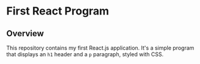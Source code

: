 # First React Program

## Overview
This repository contains my first React.js application. It's a simple program that displays an `h1` header and a `p` paragraph, styled with CSS.

